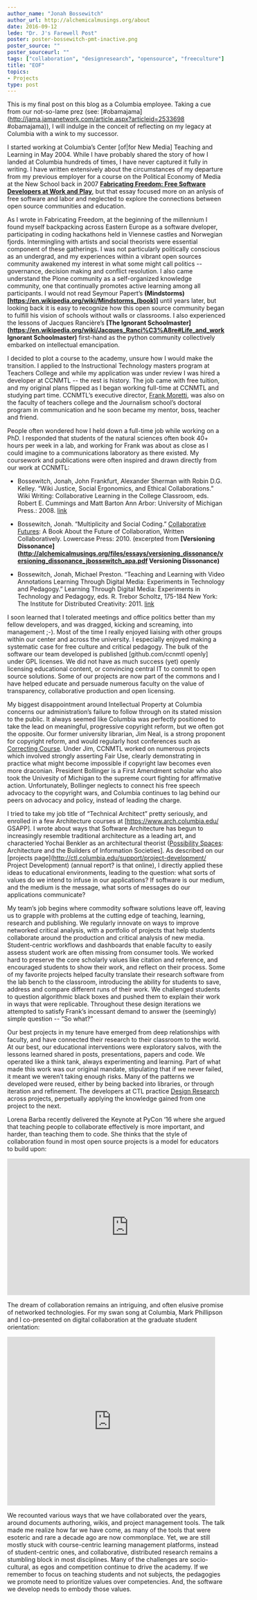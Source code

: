 ```yaml
---
author_name: "Jonah Bossewitch"
author_url: http://alchemicalmusings.org/about
date: 2016-09-12
lede: "Dr. J's Farewell Post"
poster: poster-bossewitch-pmt-inactive.png
poster_source: ""
poster_sourceurl: ""
tags: ["collaboration", "designresearch", "opensource", "freeculture"]
title: "EOF"
topics:
- Projects
type: post
---
```


This is my final post on this blog as a Columbia employee. Taking a cue from our not-so-lame prez (see: [#obamajama](http://jama.jamanetwork.com/article.aspx?articleid=2533698 #obamajama)), I will indulge in the conceit of reflecting on my legacy at Columbia with a wink to my successor.
 
I started working at Columbia’s Center [of|for New Media] Teaching and Learning in May 2004. While I have probably shared the story of how I landed at Columbia hundreds of times, I have never captured it fully in writing. I have written extensively about the circumstances of my departure from my previous employer for a course on the Political Economy of Media at the New School back in 2007 __[Fabricating Freedom: Free Software Developers at Work and Play](http://pocketknowledge.tc.columbia.edu/home.php/viewfile/38498)__, but that essay focused more on an anlysis of free software and labor and neglected to explore the connections between open source communities and education.

As I wrote in Fabricating Freedom, at the beginning of the millennium I found myself backpacking across Eastern Europe as a software dveloper, participating in coding hackathons held in Viennese castles and Norwegian fjords. Intermingling with artists and social theorists were essential component of these gatherings. I was not particularly politically conscious as an undergrad, and my experiences within a vibrant open sources community awakened my interest in what some might call politics -- governance, decision making and conflict resolution. I also came understand the Plone community as a self-organized knowledge community, one that continually promotes active learning among all participants.  I would not read Seymour Papert’s __(Mindstorms)[https://en.wikipedia.org/wiki/Mindstorms_(book)]__ until years later, but looking back it is easy to recognize how this open source community began to fulfill his vision of schools without walls or classrooms. I also experienced the lessons of Jacques Rancière’s __[The Ignorant Schoolmaster](https://en.wikipedia.org/wiki/Jacques_Ranci%C3%A8re#Life_and_work Ignorant Schoolmaster)__ first-hand as the python community collectively embarked on intellectual emancipation.

I decided to plot a course to the academy, unsure how I would make the transition. I applied to the Instructional Technology masters program at Teachers College and while my application was under review I was hired a developer at CCNMTL -- the rest is history. The job came with free tuition, and my original plans flipped as I began working full-time at CCNMTL and studying part time. CCNMTL’s executive director, [Frank Moretti](http://alchemicalmusings.org/2013/07/16/dear-frank/), was also on the faculty of teachers college and the Journalism school’s doctoral program in communication and he soon became  my mentor, boss, teacher and friend.  

People often wondered how I held down a full-time job while working on a PhD. I responded that students of the natural sciences often book 40+ hours per week in a lab, and working for Frank was about as close as I could imagine to a communications laboratory as there existed. My coursework and publications were often inspired and drawn directly from our work at CCNMTL:

* Bossewitch, Jonah, John Frankfurt, Alexander Sherman with Robin D.G. Kelley. “Wiki Justice, Social Ergonomics, and Ethical Collaborations.” Wiki Writing: Collaborative Learning in the College Classroom, eds. Robert E. Cummings and Matt Barton Ann Arbor: University of Michigan Press.: 2008. [link](http://academiccommons.columbia.edu/catalog/ac:129460)

* Bossewitch, Jonah. “Multiplicity and Social Coding.” [Collaborative Futures](http://collaborative-futures.org/): A Book About the Future of Collaboration, Written Collaboratively. Lowercase Press: 2010. (excerpted from __[Versioning Dissonance](http://alchemicalmusings.org/files/essays/versioning_dissonance/versioning_dissonance_jbossewitch_apa.pdf Versioning Dissonance)__

* Bossewitch, Jonah, Michael Preston. “Teaching and Learning with Video Annotations Learning Through Digital Media: Experiments in Technology and Pedagogy.” Learning Through Digital Media: Experiments in Technology and Pedagogy, eds. R. Trebor Scholtz, 175-184 New York: The Institute for Distributed Creativity: 2011. [link](http://academiccommons.columbia.edu/catalog/ac%3A147417) 

I soon learned that I tolerated meetings and office politics better than my fellow developers, and was dragged, kicking and screaming, into management ;-). Most of the time I really enjoyed liaising with other groups within our center and across the university. I especially enjoyed making a systematic case for free culture and critical pedagogy. The bulk of the software our team developed is published [github.com/ccnmtl openly] under GPL licenses.  We did not have as much success (yet) openly licensing educational content, or convincing central IT to commit to open source solutions. Some of our projects are now part of the commons and I have helped educate and persuade numerous faculty on the value of transparency, collaborative production and open licensing. 

My biggest disappointment around Intellectual Property at Columbia concerns our administration’s failure to follow through on its stated mission to the public.  It always seemed like Columbia was perfectly positioned to take the lead on meaningful, progressive copyright reform, but we often got the opposite. Our former university librarian, Jim Neal, is a strong proponent for copyright reform, and would regularly host conferences such as [Correcting Course](http://correctingcourse.columbia.edu/program.html). Under Jim, CCNMTL worked on numerous projects which involved strongly asserting Fair Use, clearly demonstrating in practice what might become impossible if copyright law becomes even more draconian. President Bollinger is a First Amendment scholar who also took the Univesity of Michigan to the supreme court fighting for affirmative action. Unfortunately, Bollinger neglects to connect his free speech advocacy to the copyright wars, and Columbia continues to lag behind our peers on advocacy and policy, instead of leading the charge.

I tried to take my job title of “Technical Architect” pretty seriously, and enrolled in a few Architecture courses at [https://www.arch.columbia.edu/ GSAPP].  I wrote about ways that Software Architecture has begun to increasingly resemble traditional architecture as a leading art, and characteried Yochai Benkler as an architectural theorist ([Possibility Spaces](http://pocketknowledge.tc.columbia.edu/home.php/viewfile/69866): Architecture and the Builders of Information Societies].  As described on our [projects page](http://ctl.columbia.edu/support/project-development/ Project Development) (annual report? is that online), I directly applied these ideas to educational environments, leading to the question: what sorts of values do we intend to infuse in our applications? If software is our  medium, and the medium is the message, what sorts of messages do our applications communicate?

My team’s job begins where commodity software solutions leave off, leaving us to grapple with problems at the cutting edge of teaching, learning, research and publishing. We regularly innovate on ways to improve networked critical analysis, with a portfolio of projects that help students collaborate around the production and critical analysis of new media. Student-centric workflows and dashboards that enable faculty to easily assess student work are often missing from consumer tools. We worked hard to preserve the core scholarly values like citation and reference, and encouraged students to show their work, and reflect on their process. Some of my favorite projects helped faculty translate their research software from the lab bench to the classroom, introducing the ability for students to save, address and compare different runs of their work.  We challenged students to question algorithmic black boxes and pushed them to explain their work in ways that were replicable. Throughout these design iterations we attempted to satisfy Frank’s incessant demand to answer the (seemingly) simple question -- “So what?”

Our best projects in my tenure have emerged from deep relationships with faculty, and have connected their research to their classroom to the world. At our best, our educational interventions were exploratory salvos, with the lessons learned shared in posts, presentations, papers and code. We operated like a think tank, always experimenting  and learning. Part of what made this work was our original mandate, stipulating that if we never failed, it meant we weren’t taking enough risks. Many of the patterns we developed were reused, either by being backed into libraries, or through iteration and refinement. The developers at CTL practice [Design Research](http://ccnmtl.columbia.edu/dr/) across projects, perpetually applying the knowledge gained from one project to the next. 
 
Lorena Barba recently delivered the Keynote at PyCon ‘16 where she argued that teaching people to collaborate effectively is more important, and harder, than teaching them to code. She thinks that the style of collaboration found in most open source projects is a model for educators to build upon:

<iframe width="560" height="315" src="https://www.youtube.com/embed/ckW1xuGVpug" frameborder="0" allowfullscreen></iframe>

The dream of collaboration remains an intriguing, and often elusive promise of networked technologies. For my swan song at Columbia, Mark Phillipson and I co-presented on digital collaboration at the graduate student orientation:

<iframe src="https://docs.google.com/a/columbia.edu/presentation/d/1axKuweiyc_TlK3NBYdZIoj0gTQI4PkcZ6Mpkqpqicf8/embed?start=false&loop=false&delayms=3000" frameborder="0" width="480" height="389" allowfullscreen="true" mozallowfullscreen="true" webkitallowfullscreen="true"></iframe>

We recounted various ways that we have collaborated over the years, around documents authoring, wikis, and project management tools. The talk made me realize how far we have come, as many of the tools that were esoteric and rare a decade ago are now commonplace. Yet, we are still mostly stuck with course-centric learning management platforms, instead of student-centric ones, and collaborative, distributed research remains a stumbling block in most disciplines. Many of the challenges are socio-cultural, as egos and competition continue to drive the academy. If we remember to focus on teaching students and not subjects, the pedagogies we promote need to prioritize values over competencies. And, the software we develop needs to embody those values.
